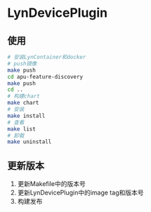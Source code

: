 # LynDevicePlugin

## 使用

```sh
# 安装LynContainer和docker
# push镜像
make push
cd apu-feature-discovery
make push
cd ..
# 构建chart
make chart
# 安装
make install
# 查看
make list
# 卸载
make uninstall
```

## 更新版本

1. 更新Makefile中的版本号
2. 更新LynDevicePlugin中的image tag和版本号
3. 构建发布
